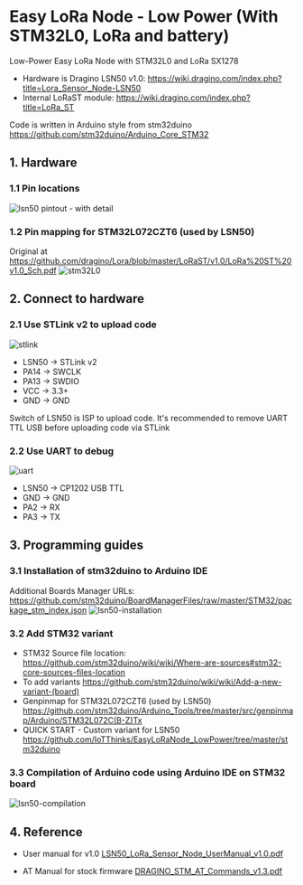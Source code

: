 # Easy LoRa Node - Low Power (With STM32L0, LoRa and battery)
Low-Power Easy LoRa Node with STM32L0 and LoRa SX1278
* Hardware is Dragino LSN50 v1.0: https://wiki.dragino.com/index.php?title=Lora_Sensor_Node-LSN50
* Internal LoRaST module: https://wiki.dragino.com/index.php?title=LoRa_ST

Code is written in Arduino style from stm32duino https://github.com/stm32duino/Arduino_Core_STM32

## 1. Hardware
### 1.1 Pin locations
![lsn50 pintout - with detail](https://user-images.githubusercontent.com/29994971/55710783-91e49300-5a15-11e9-8d2c-01034367a500.png)

### 1.2 Pin mapping for STM32L072CZT6 (used by LSN50)
Original at https://github.com/dragino/Lora/blob/master/LoRaST/v1.0/LoRa%20ST%20v1.0_Sch.pdf
![stm32L0](https://user-images.githubusercontent.com/29994971/55408675-b3173080-558a-11e9-8747-4baf99477c76.jpg)

## 2. Connect to hardware
### 2.1 Use STLink v2 to upload code
![stlink](https://user-images.githubusercontent.com/29994971/55932515-38b67280-5c54-11e9-85ab-d6fdeee5cf2b.png)

* LSN50 -> STLink v2
* PA14 -> SWCLK
* PA13 -> SWDIO
* VCC -> 3.3+
* GND -> GND

Switch of LSN50 is ISP to upload code.
It's recommended to remove UART TTL USB before uploading code via STLink

### 2.2 Use UART to debug
![uart](https://user-images.githubusercontent.com/29994971/55932615-a06cbd80-5c54-11e9-8495-a97811dfcb39.jpg)

* LSN50 -> CP1202 USB TTL
* GND -> GND
* PA2 -> RX
* PA3 -> TX

## 3. Programming guides
### 3.1 Installation of stm32duino to Arduino IDE
Additional Boards Manager URLs: https://github.com/stm32duino/BoardManagerFiles/raw/master/STM32/package_stm_index.json
![lsn50-installation](https://user-images.githubusercontent.com/29994971/55409705-b14e6c80-558c-11e9-827b-2833cfe7e0e3.png)

### 3.2 Add STM32 variant
* STM32 Source file location: https://github.com/stm32duino/wiki/wiki/Where-are-sources#stm32-core-sources-files-location
* To add variants https://github.com/stm32duino/wiki/wiki/Add-a-new-variant-(board)
* Genpinmap for STM32L072CZT6 (used by LSN50) https://github.com/stm32duino/Arduino_Tools/tree/master/src/genpinmap/Arduino/STM32L072C(B-Z)Tx
* QUICK START - Custom variant for LSN50 https://github.com/IoTThinks/EasyLoRaNode_LowPower/tree/master/stm32duino

### 3.3 Compilation of Arduino code using Arduino IDE on STM32 board
![lsn50-compilation](https://user-images.githubusercontent.com/29994971/55931782-0c4d2700-5c51-11e9-91d2-9d80c77d31a0.png)

## 4. Reference
* User manual for v1.0
[LSN50_LoRa_Sensor_Node_UserManual_v1.0.pdf](https://github.com/IoTThinks/EasyLoRaNode_LowPower/files/2973844/LSN50_LoRa_Sensor_Node_UserManual_v1.0.pdf)

* AT Manual for stock firmware [DRAGINO_STM_AT_Commands_v1.3.pdf](https://github.com/IoTThinks/EasyLoRaNode_LowPower/files/2973845/DRAGINO_STM_AT_Commands_v1.3.pdf)
